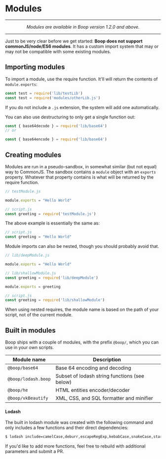 # Modules



___
*<p align=center>Modules are available in Boop version 1.2.0 and above.</p>*
___

Just to be very clear before we get started: **Boop does not support commonJS/node/ES6 modules**. It has a custom import system that may or may not be compatible with some existing modules.

## Importing modules

To import a module, use the require function. It'll will return the contents of `module.exports`:

```javascript
const test = require('lib/testLib')
const test = require('modules/otherLib.js')
```

If you do not include a `.js` extension, the system will add one automatically.

You can also use destructuring to only get a single function out:

```javascript
const { base64decode } = require('lib/base64')
// or

const { base64encode } = require('lib/base64')
```

## Creating modules

Modules are run in a pseudo-sandbox, in somewhat similar (but not equal) way to CommonJS. The sandbox contains a `module` object with an `exports` property. Whatever that property contains is what will be returned by the require function.

```javascript
// testModule.js

module.exports = "Hello World"
```
```javascript
// script.js
const greeting = require('testModule.js')
```

The above example is essentially the same as:

```javascript
// script.js
const greeting = "Hello World"
```

Module imports can also be nested, though you should probably avoid that.

```javascript
// lib/deepModule.js

module.exports = "Hello World"
```

```javascript
// lib/shallowModule.js
const greeting = require('lib/deepModule')

module.exports = greeting
```

```javascript
// script.js
const greeting = require('lib/shallowModule')
```

When using nested requires, the module name is based on the path of your script, not of the current module.

## Built in modules

Boop ships with a couple of modules, with the prefix `@boop/`, which you can use in your own scripts.

| Module name        | Description   |
| ------------------ | ------------- |
| `@boop/base64`     | Base 64 encoding and decoding  |
| `@boop/lodash.boop`| Subset of lodash string functions (see below)|
| `@boop/he`         | HTML entities encoder/decoder |
| `@boop/vkBeautify` | XML, CSS, and SQL formatter and minifier |

#### Lodash

The built in lodash module was created with the following command and only includes a few functions and their direct dependencies:

```bash
$ lodash include=camelCase,deburr,escapeRegExp,kebabCase,snakeCase,startCase,size
```

If you'd like to add more functions, feel free to rebuild with additional parameters and submit a PR.
